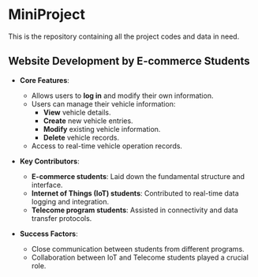 # MiniProject
This is the repository containing all the project codes and data in need.

## Website Development by E-commerce Students

- **Core Features**:
  - Allows users to **log in** and modify their own information.
  - Users can manage their vehicle information:
    - **View** vehicle details.
    - **Create** new vehicle entries.
    - **Modify** existing vehicle information.
    - **Delete** vehicle records.
  - Access to real-time vehicle operation records.

- **Key Contributors**:
  - **E-commerce students**: Laid down the fundamental structure and interface.
  - **Internet of Things (IoT) students**: Contributed to real-time data logging and integration.
  - **Telecome program students**: Assisted in connectivity and data transfer protocols.

- **Success Factors**:
  - Close communication between students from different programs.
  - Collaboration between IoT and Telecome students played a crucial role.

